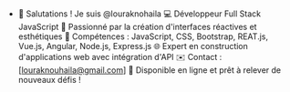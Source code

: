 
- 👋 Salutations ! Je suis @louraknohaila
💻 Développeur Full Stack JavaScript
🎨 Passionné par la création d'interfaces réactives et esthétiques
🚀 Compétences : JavaScript, CSS, Bootstrap, REAT.js, Vue.js, Angular, Node.js, Express.js
🌐 Expert en construction d'applications web avec intégration d'API
✉️ Contact : [louraknouhaila@gmail.com]
🌟 Disponible en ligne et prêt à relever de nouveaux défis !
